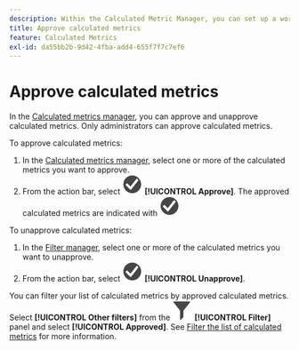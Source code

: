```yaml
---
description: Within the Calculated Metric Manager, you can set up a workflow that includes approving metrics for various levels of application and for specific departments or groups.
title: Approve calculated metrics
feature: Calculated Metrics
exl-id: da55bb2b-9d42-4fba-add4-655f7f7c7ef6
---
```

# Approve calculated metrics

In the [Calculated metrics manager](cm-manager.md), you can approve and unapprove calculated metrics. Only administrators can approve calculated metrics.

To approve calculated metrics:

1. In the [Calculated metrics manager](cm-approving.md), select one or more of the calculated metrics you want to approve.
1. From the action bar, select ![CheckmarkCircle](/help/assets/icons/CheckmarkCircle.svg) **[!UICONTROL Approve]**. The approved calculated metrics are indicated with ![CheckmarkCircle](/help/assets/icons/CheckmarkCircle.svg)
   
To unapprove calculated metrics:

1. In the [Filter manager](cm-approving.md), select one or more of the calculated metrics you want to unapprove.
1. From the action bar, select ![CheckmarkCircle](/help/assets/icons/CheckmarkCircle.svg) **[!UICONTROL Unapprove]**.
   

You can filter your list of calculated metrics by approved calculated metrics. Select **[!UICONTROL Other filters]** from the ![Filter](/help/assets/icons/Filter.svg) **[!UICONTROL Filter]** panel and select **[!UICONTROL Approved]**. See [Filter the list of calculated metrics](/help/components/calc-metrics/cm-workflow/cm-filter.md) for more information.
